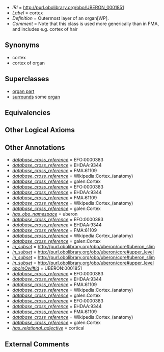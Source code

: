  * *IRI* = http://purl.obolibrary.org/obo/UBERON_0001851
 * *Label* = cortex
 * *Definition* = Outermost layer of an organ[WP].
 * *Comment* = Note that this class is used more generically than in FMA, and includes e.g. cortex of hair

## Synonyms

 * cortex
 * cortex of organ

## Superclasses

 * [organ part](../../UBERON/64/UBERON_0000064.md)
 * [surrounds](../../RO/21/RO_0002221.md) some [organ](../../UBERON/62/UBERON_0000062.md)

## Equivalencies


## Other Logical Axioms


## Other Annotations

 * *[database_cross_reference](../../ef/oboInOwl#hasDbXref.md)* = EFO:0000383
 * *[database_cross_reference](../../ef/oboInOwl#hasDbXref.md)* = EHDAA:9344
 * *[database_cross_reference](../../ef/oboInOwl#hasDbXref.md)* = FMA:61109
 * *[database_cross_reference](../../ef/oboInOwl#hasDbXref.md)* = Wikipedia:Cortex_(anatomy)
 * *[database_cross_reference](../../ef/oboInOwl#hasDbXref.md)* = galen:Cortex
 * *[database_cross_reference](../../ef/oboInOwl#hasDbXref.md)* = EFO:0000383
 * *[database_cross_reference](../../ef/oboInOwl#hasDbXref.md)* = EHDAA:9344
 * *[database_cross_reference](../../ef/oboInOwl#hasDbXref.md)* = FMA:61109
 * *[database_cross_reference](../../ef/oboInOwl#hasDbXref.md)* = Wikipedia:Cortex_(anatomy)
 * *[database_cross_reference](../../ef/oboInOwl#hasDbXref.md)* = galen:Cortex
 * *[has_obo_namespace](../../ce/oboInOwl#hasOBONamespace.md)* = uberon
 * *[database_cross_reference](../../ef/oboInOwl#hasDbXref.md)* = EFO:0000383
 * *[database_cross_reference](../../ef/oboInOwl#hasDbXref.md)* = EHDAA:9344
 * *[database_cross_reference](../../ef/oboInOwl#hasDbXref.md)* = FMA:61109
 * *[database_cross_reference](../../ef/oboInOwl#hasDbXref.md)* = Wikipedia:Cortex_(anatomy)
 * *[database_cross_reference](../../ef/oboInOwl#hasDbXref.md)* = galen:Cortex
 * *[in_subset](../../et/oboInOwl#inSubset.md)* = http://purl.obolibrary.org/obo/uberon/core#uberon_slim
 * *[in_subset](../../et/oboInOwl#inSubset.md)* = http://purl.obolibrary.org/obo/uberon/core#upper_level
 * *[in_subset](../../et/oboInOwl#inSubset.md)* = http://purl.obolibrary.org/obo/uberon/core#uberon_slim
 * *[in_subset](../../et/oboInOwl#inSubset.md)* = http://purl.obolibrary.org/obo/uberon/core#upper_level
 * *[oboInOwl#id](../../id/oboInOwl#id.md)* = UBERON:0001851
 * *[database_cross_reference](../../ef/oboInOwl#hasDbXref.md)* = EFO:0000383
 * *[database_cross_reference](../../ef/oboInOwl#hasDbXref.md)* = EHDAA:9344
 * *[database_cross_reference](../../ef/oboInOwl#hasDbXref.md)* = FMA:61109
 * *[database_cross_reference](../../ef/oboInOwl#hasDbXref.md)* = Wikipedia:Cortex_(anatomy)
 * *[database_cross_reference](../../ef/oboInOwl#hasDbXref.md)* = galen:Cortex
 * *[database_cross_reference](../../ef/oboInOwl#hasDbXref.md)* = EFO:0000383
 * *[database_cross_reference](../../ef/oboInOwl#hasDbXref.md)* = EHDAA:9344
 * *[database_cross_reference](../../ef/oboInOwl#hasDbXref.md)* = FMA:61109
 * *[database_cross_reference](../../ef/oboInOwl#hasDbXref.md)* = Wikipedia:Cortex_(anatomy)
 * *[database_cross_reference](../../ef/oboInOwl#hasDbXref.md)* = galen:Cortex
 * *[has_relational_adjective](../../UBPROP/07/UBPROP_0000007.md)* = cortical

## External Comments

